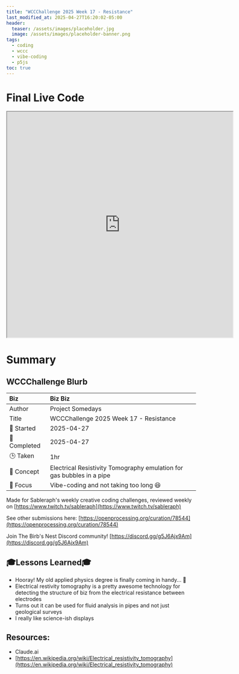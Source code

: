 ```yaml
---
title: "WCCChallenge 2025 Week 17 - Resistance"
last_modified_at: 2025-04-27T16:20:02-05:00
header:
  teaser: /assets/images/placeholder.jpg
  image: /assets/images/placeholder-banner.png
tags:
  - coding
  - wccc
  - vibe-coding
  - p5js
toc: true
---
```


# Final Live Code
<iframe src="https://openprocessing.org/sketch/2627098/embed/?plusEmbedHash=060b4a18&userID=410675&plusEmbedTitle=true&show=sketch" width="600" height="600"></iframe>

<!-- # Final Result - Video -->
<!-- [![Watch the video](https://img.youtube.com/vi/4eS8dGd9_TI/maxresdefault.jpg)](https://youtu.be/4eS8dGd9_TI) -->

# Summary
## WCCChallenge Blurb

| Biz             | Biz Biz                               |
|:--------           | :---------                                |
| Author          | Project Somedays                      |
| Title           | WCCChallenge 2025 Week 17 - Resistance |
| 📅 Started      | 2025-04-27        |
| 📅 Completed    | 2025-04-27        |
| 🕒 Taken        | 1hr                                  |
| 🤯 Concept      | Electrical Resistivity Tomography emulation for gas bubbles in a pipe        |
| 🔎 Focus        | Vibe-coding and not taking too long 😆        |

Made for Sableraph's weekly creative coding challenges, reviewed weekly on [https://www.twitch.tv/sableraph](https://www.twitch.tv/sableraph)

See other submissions here: [https://openprocessing.org/curation/78544](https://openprocessing.org/curation/78544)

Join The Birb's Nest Discord community! [https://discord.gg/g5J6Ajx9Am](https://discord.gg/g5J6Ajx9Am)

## 🎓Lessons Learned🎓
- Hooray! My old applied physics degree is finally coming in handy... 🤣 
- Electrical restivity tomography is a pretty awesome technology for detecting the structure of biz from the electrical resistance between electrodes
- Turns out it can be used for fluid analysis in pipes and not just geological surveys
- I really like science-ish displays

## Resources:
- Claude.ai
- [https://en.wikipedia.org/wiki/Electrical_resistivity_tomography](https://en.wikipedia.org/wiki/Electrical_resistivity_tomography)

